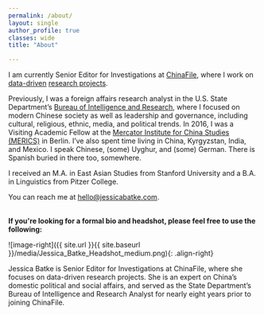 ```yaml
---
permalink: /about/
layout: single
author_profile: true
classes: wide
title: "About"

---
```


I am currently Senior Editor for Investigations at [ChinaFile](http://www.chinafile.com/), where I work on [data-driven](https://www.chinafile.com/state-surveillance-china) [research projects](https://www.chinafile.com/reporting-opinion/features/message-control-china).

Previously, I was a foreign affairs research analyst in the U.S. State Department’s [Bureau of Intelligence and Research](https://www.state.gov/bureaus-offices/bureaus-and-offices-reporting-directly-to-the-secretary/bureau-of-intelligence-and-research/), where I focused on modern Chinese society as well as leadership and governance, including cultural, religious, ethnic, media, and political trends.  In 2016, I was a Visiting Academic Fellow at the [Mercator Institute for China Studies (MERICS)](https://www.merics.org/en) in Berlin.  I’ve also spent time living in China, Kyrgyzstan, India, and Mexico.  I speak Chinese, (some) Uyghur, and (some) German.  There is Spanish buried in there too, somewhere.  

I received an M.A. in East Asian Studies from Stanford University and a B.A. in Linguistics from Pitzer College.

You can reach me at hello@jessicabatke.com.
<br>
<br>

<strong>If you're looking for a formal bio and headshot, please feel free to use the following:</strong>

![image-right]({{ site.url }}{{ site.baseurl }}/media/Jessica_Batke_Headshot_medium.png){: .align-right}

Jessica Batke is Senior Editor for Investigations at ChinaFile, where she focuses on data-driven research projects. She is an expert on China’s domestic political and social affairs, and served as the State Department’s Bureau of Intelligence and Research Analyst for nearly eight years prior to joining ChinaFile.
